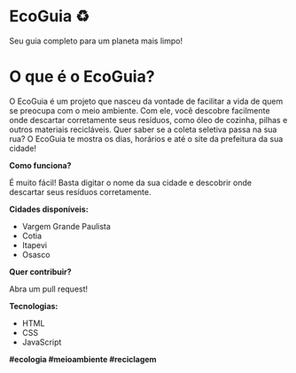 # EcoGuia ♻️

Seu guia completo para um planeta mais limpo!

# O que é o EcoGuia?

O EcoGuia é um projeto que nasceu da vontade de facilitar a vida de quem se preocupa com o meio ambiente. Com ele, você descobre facilmente onde descartar corretamente seus resíduos, como óleo de cozinha, pilhas e outros materiais recicláveis. Quer saber se a coleta seletiva passa na sua rua? O EcoGuia te mostra os dias, horários e até o site da prefeitura da sua cidade!



**Como funciona?**

É muito fácil! Basta digitar o nome da sua cidade e descobrir onde descartar seus resíduos corretamente. 

**Cidades disponíveis:**

* Vargem Grande Paulista
* Cotia
* Itapevi
* Osasco

**Quer contribuir?**

Abra um pull request! 

**Tecnologias:**

* HTML
* CSS
* JavaScript

**#ecologia #meioambiente #reciclagem**
